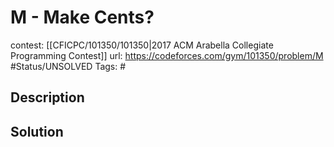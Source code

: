 # M - Make Cents?

contest: [[CFICPC/101350/101350|2017 ACM Arabella Collegiate Programming Contest]]
url: https://codeforces.com/gym/101350/problem/M
#Status/UNSOLVED
Tags: #

## Description

## Solution

